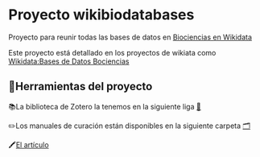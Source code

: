 

# Proyecto wikibiodatabases

Proyecto para reunir todas las bases de datos en [Biociencias en Wikidata](https://es.wikipedia.org/wiki/Base_de_datos_biol%C3%B3gica)

Este proyecto está detallado en los proyectos de wikiata  como [Wikidata:Bases de Datos Bociencias](https://www.wikidata.org/wiki/Wikidata:Bases_de_Datos_Biociencias)

## 🧰Herramientas del proyecto

📚La biblioteca de Zotero la tenemos en la siguiente liga [🔗
](https://www.zotero.org/groups/4628198/wikibiodatabases/library)

✏️Los manuales de curación están disponibles en la siguiente carpeta [🗂](https://drive.google.com/drive/folders/1HeMLHmBXU7h6kr-CcoVs6PQKGv7yqiAN)

🖍[El artículo](https://docs.google.com/document/d/169vCOMpEsvvPSWSZw_3sCZGTJfA6aWZE3wT2LWWjmaA/edit) 

